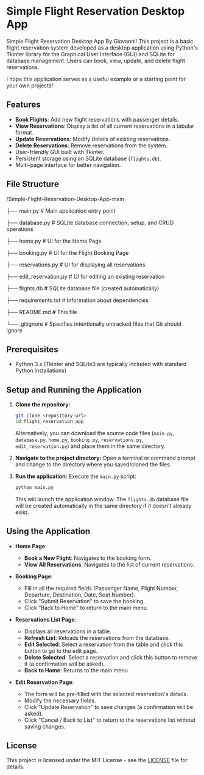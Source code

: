# Simple Flight Reservation Desktop App

Simple Flight Reservation Desktop App By Giovanni! This project is a basic flight reservation system developed as a desktop application using Python's Tkinter library for the Graphical User Interface (GUI) and SQLite for database management. Users can book, view, update, and delete flight reservations.

I hope this application serves as a useful example or a starting point for your own projects!

## Features

* **Book Flights**: Add new flight reservations with passenger details.
* **View Reservations**: Display a list of all current reservations in a tabular format.
* **Update Reservations**: Modify details of existing reservations.
* **Delete Reservations**: Remove reservations from the system.
* User-friendly GUI built with Tkinter.
* Persistent storage using an SQLite database (`flights.db`).
* Multi-page interface for better navigation.

## File Structure


/Simple-Flight-Reservation-Desktop-App-main

├── main.py                 # Main application entry point

├── database.py             # SQLite database connection, setup, and CRUD operations

├── home.py                 # UI for the Home Page

├── booking.py              # UI for the Flight Booking Page

├── reservations.py         # UI for displaying all reservations

├── edit_reservation.py     # UI for editing an existing reservation

├── flights.db              # SQLite database file (created automatically)

├── requirements.txt        # Information about dependencies

├── README.md               # This file

└── .gitignore              # Specifies intentionally untracked files that Git should ignore


## Prerequisites

* Python 3.x (Tkinter and SQLite3 are typically included with standard Python installations)

## Setup and Running the Application

1.  **Clone the repository:**
    ```bash
    git clone <repository-url>
    cd flight_reservation_app
    ```
    Alternatively, you can download the source code files (`main.py`, `database.py`, `home.py`, `booking.py`, `reservations.py`, `edit_reservation.py`) and place them in the same directory.

2.  **Navigate to the project directory:**
    Open a terminal or command prompt and change to the directory where you saved/cloned the files.

3.  **Run the application:**
    Execute the `main.py` script:
    ```bash
    python main.py
    ```
    This will launch the application window. The `flights.db` database file will be created automatically in the same directory if it doesn't already exist.

## Using the Application

* **Home Page**:
    * **Book a New Flight**: Navigates to the booking form.
    * **View All Reservations**: Navigates to the list of current reservations.

* **Booking Page**:
    * Fill in all the required fields (Passenger Name, Flight Number, Departure, Destination, Date, Seat Number).
    * Click "Submit Reservation" to save the booking.
    * Click "Back to Home" to return to the main menu.

* **Reservations List Page**:
    * Displays all reservations in a table.
    * **Refresh List**: Reloads the reservations from the database.
    * **Edit Selected**: Select a reservation from the table and click this button to go to the edit page.
    * **Delete Selected**: Select a reservation and click this button to remove it (a confirmation will be asked).
    * **Back to Home**: Returns to the main menu.

* **Edit Reservation Page**:
    * The form will be pre-filled with the selected reservation's details.
    * Modify the necessary fields.
    * Click "Update Reservation" to save changes (a confirmation will be asked).
    * Click "Cancel / Back to List" to return to the reservations list without saving changes.


## License

This project is licensed under the MIT License - see the [LICENSE](LICENSE) file for details.

